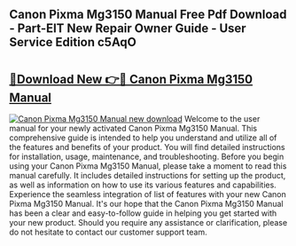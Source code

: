 ## Canon Pixma Mg3150 Manual Free Pdf Download - Part-EIT New Repair Owner Guide - User Service Edition c5AqO

# <h2><a href="http://bc99542.oget.top/?id=Canon+Pixma+Mg3150+Manual">🔗Download New 👉🔴 Canon Pixma Mg3150 Manual</a></h2>

[![Canon Pixma Mg3150 Manual new download](https://i.imgur.com/5g1atiW.png)](http://bc99542.oget.top/?id=Canon+Pixma+Mg3150+Manual)
Welcome to the user manual for your newly activated Canon Pixma Mg3150 Manual. This comprehensive guide is intended to help you understand and utilize all of the features and benefits of your product. You will find detailed instructions for installation, usage, maintenance, and troubleshooting. Before you begin using your Canon Pixma Mg3150 Manual, please take a moment to read this manual carefully. It includes detailed instructions for setting up the product, as well as information on how to use its various features and capabilities. Experience the seamless integration of list of features with your new Canon Pixma Mg3150 Manual. It's our hope that the Canon Pixma Mg3150 Manual has been a clear and easy-to-follow guide in helping you get started with your new product. Should you require any assistance or clarification, please do not hesitate to contact our customer support team.
